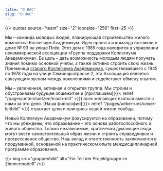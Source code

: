 ```yaml
---
title: "О НАС"
slug: "О-НАС"
---
```


{{< quotes source="team" size="2" iconsize="256" first=25 >}}

Мы – команда молодых людей, планирующая строительство жилого комплекса Коллегиум Академикум. Идея проекта и команда возникли в доме № 93 на улице Плёк. Этот дом с 1985 года находится в управлении некоммерческой ассоциации «Группа поддержки Коллегиума Академикума». Ее цель – дать возможность молодым людям получать знания помимо основной учебы, а также активно строить свою жизнь. Преемница [старого Коллегиума Академикума](/geschichte), существовавшего с 1945 по 1978 годы на улице Семинарштрассе 2, эта Ассоциация является связующим звеном между поколениями и содействует обмену опытом.

Мы – увлеченная, активная и открытая группа. Мы строим и обустраиваем будущее общежитие и [приглашаем]({{< relref "/pages/unterstuetzen/mach-mit" >}}) всех желающих взяться вместе с нами за это дело.  [Наша философия]({{< relref "/pages/ueber-uns/unser-leitbild" >}}) отражает цели и принципы нашей жизни сообща.

Новый Коллегиум Академикум фокусируется на образовании, потому что мы убеждены, что образование – это основа работоспособного и живого общества. Только независимые, критически думающие люди могут вести самостоятельный образ жизни и строить справедливое и прогрессивное общество. Наш вклад и ответственность заключаются в продуманной, основанной на практическом опыте междисциплинарной программе образования.

{{< img src="gruppenbild" alt="Ein Teil der Projektgruppe im Zimmermodell" />}}

